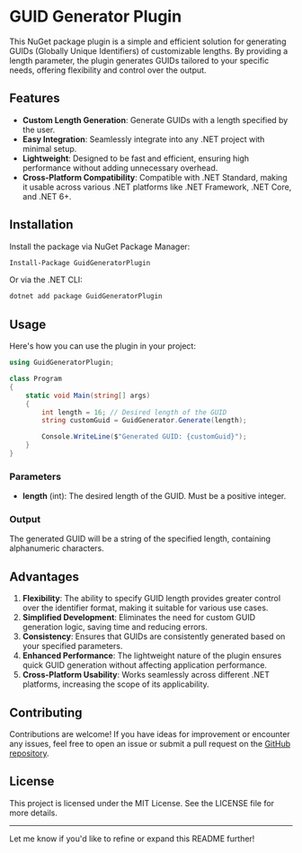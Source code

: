 # GUID Generator Plugin

This NuGet package plugin is a simple and efficient solution for generating GUIDs (Globally Unique Identifiers) of customizable lengths. By providing a length parameter, the plugin generates GUIDs tailored to your specific needs, offering flexibility and control over the output.

## Features

- **Custom Length Generation**: Generate GUIDs with a length specified by the user.
- **Easy Integration**: Seamlessly integrate into any .NET project with minimal setup.
- **Lightweight**: Designed to be fast and efficient, ensuring high performance without adding unnecessary overhead.
- **Cross-Platform Compatibility**: Compatible with .NET Standard, making it usable across various .NET platforms like .NET Framework, .NET Core, and .NET 6+.

## Installation

Install the package via NuGet Package Manager:

```bash
Install-Package GuidGeneratorPlugin
```

Or via the .NET CLI:

```bash
dotnet add package GuidGeneratorPlugin
```

## Usage

Here's how you can use the plugin in your project:

```csharp
using GuidGeneratorPlugin;

class Program
{
    static void Main(string[] args)
    {
        int length = 16; // Desired length of the GUID
        string customGuid = GuidGenerator.Generate(length);

        Console.WriteLine($"Generated GUID: {customGuid}");
    }
}
```

### Parameters

- **length** (int): The desired length of the GUID. Must be a positive integer.

### Output

The generated GUID will be a string of the specified length, containing alphanumeric characters.

## Advantages

1. **Flexibility**: The ability to specify GUID length provides greater control over the identifier format, making it suitable for various use cases.
2. **Simplified Development**: Eliminates the need for custom GUID generation logic, saving time and reducing errors.
3. **Consistency**: Ensures that GUIDs are consistently generated based on your specified parameters.
4. **Enhanced Performance**: The lightweight nature of the plugin ensures quick GUID generation without affecting application performance.
5. **Cross-Platform Usability**: Works seamlessly across different .NET platforms, increasing the scope of its applicability.

## Contributing

Contributions are welcome! If you have ideas for improvement or encounter any issues, feel free to open an issue or submit a pull request on the [GitHub repository](#).

## License

This project is licensed under the MIT License. See the LICENSE file for more details.

---

Let me know if you'd like to refine or expand this README further!
